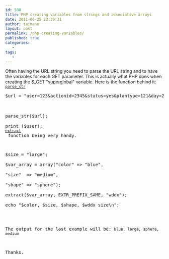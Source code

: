 ```yaml
---
id: 508
title: PHP creating variables from strings and associative arrays
date: 2011-06-25 22:39:31
author: taimane
layout: post
permalink: /php-creating-variables/
published: true
categories:
   -
tags:
   -
---
```

Often having the URL string you need to parse the URL string and to have the variables for each GET parameter. This is actually what PHP does when creating the $_GET "superglobal" variable. Here is the function behind it: <a rel="nofollow" href="http://php.net/manual/en/function.parse-str.php"><code>parse_str </code></a>

<pre>$url = "user=123&amp;actionid=2345&amp;status=yes&amp;plantype=121&amp;day=20110623";



parse_str($url);

print ($user);
<a rel="nofollow" href="http://
print ($actionid);

print ($status);

print ($plantype);

print ($day);</pre>

Also, when speaking of creating variables, I find the <a rel="nofollow" href="http://php.net/manual/en/function.extract.php"><code>extract </code></a> function being very handy.

<pre>$size = "large";

$var_array = array("color" =&gt; "blue",

"size"  =&gt; "medium",

"shape" =&gt; "sphere");

extract($var_array, EXTR_PREFIX_SAME, "wddx");

echo "$color, $size, $shape, $wddx_size\n";</pre>

The output for the last example will be: <code>blue, large, sphere, medium</code>



Thanks.  

